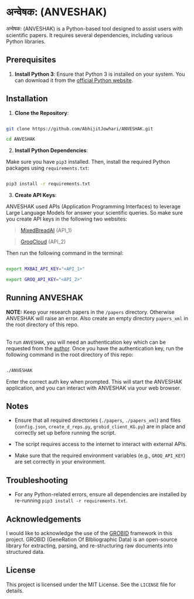 
   

   # अन्वेषक: (ANVESHAK)

   

   अन्वेषक: (ANVESHAK) is a Python-based tool designed to assist users with scientific papers. It requires several dependencies, including various Python libraries.

   

   ## Prerequisites

   1.  **Install Python 3**: Ensure that Python 3 is installed on your system. You can download it from the [official Python website](https://www.python.org/downloads/).


   ## Installation

   

   1.  **Clone the Repository**:

   ```sh

   git clone https://github.com/AbhijitJowhari/ANVESHAK.git

   cd ANVESHAK

   ```

   2.  **Install Python Dependencies**:

   Make sure you have `pip3` installed. Then, install the required Python packages using `requirements.txt`:

   ```sh

   pip3 install -r requirements.txt

   ```

   3.  **Create API Keys**:

   ANVESHAK used APIs (Application Programming Interfaces) to leverage Large Language Models for answer your scientific queries. So make sure you create API keys in the following two websites:

   > [MixedBreadAI](https://mixedbread.ai) (API_1) <br>

   > [GroqCloud](https://console.groq.com/keys) (API_2)

   Then run the following command in the terminal:

   ```sh

   export MXBAI_API_KEY="<API_1>"

   export GROQ_API_KEY="<API_2>"

   ```
   ## Running ANVESHAK

   **NOTE:** Keep your research papers in the ```/papers``` directory. Otherwise ANVESHAK will raise an error. Also create an empty directory ```papers_xml``` in the root directory of this repo. <br><br>

   To run `ANVESHAK`, you will need an authentication key which can be requested from the [author](mailto:abhijitsj22@iitk.ac.in). Once you have the authentication key, run the following command in the root directory of this repo:

   ```sh

   ./ANVESHAK

   ```

   Enter the correct auth key when prompted. This will start the ANVESHAK application, and you can interact with ANVESHAK via your web browser.


   ## Notes

   - Ensure that all required directories (`./papers`, `./papers_xml`) and files (`config.json`, `create_d_reps.py`, `grobid_client_KG.py`) are in place and correctly set up before running the script.

   - The script requires access to the internet to interact with external APIs.

   - Make sure that the required environment variables (e.g., `GROQ_API_KEY`) are set correctly in your environment.
   ## Troubleshooting


   - For any Python-related errors, ensure all dependencies are installed by re-running `pip3 install -r requirements.txt`.

   

   ## Acknowledgements

   
   I would like to acknowledge the use of the [GROBID](https://github.com/kermitt2/grobid) framework in this project. GROBID (GeneRation Of BIbliographic Data) is an open-source library for extracting, parsing, and re-structuring raw documents into structured data.
   

   ## License

   

   This project is licensed under the MIT License. See the `LICENSE` file for details.